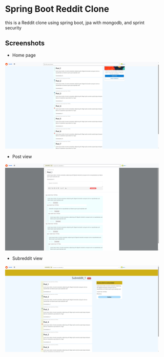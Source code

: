 # Spring Boot Reddit Clone

this is a Reddit clone using spring boot, jpa with mongodb, and sprint security

## Screenshots

* Home page

![homePage](/src/main/resources/readmeimg/mainPage.jpg)

* Post view

![postView](/src/main/resources/readmeimg/postView.jpg)

* Subreddit view

![subredditView](/src/main/resources/readmeimg/subredditView.jpg)
